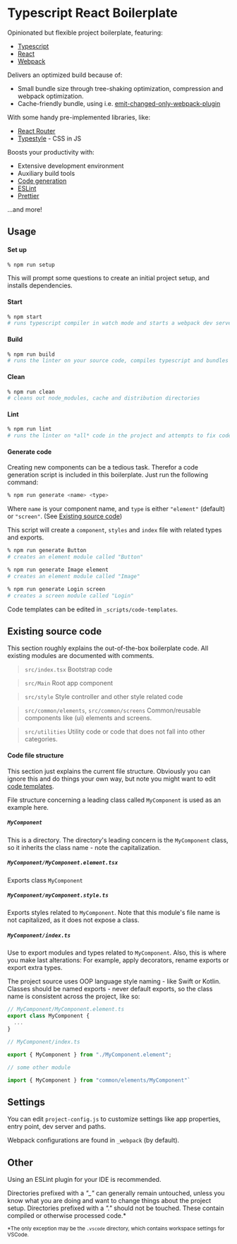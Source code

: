 # Typescript React Boilerplate

Opinionated but flexible project boilerplate, featuring:

- [Typescript](https://www.typescriptlang.org)
- [React](https://reactjs.org)
- [Webpack](https://webpack.js.org/)

Delivers an optimized build because of:
- Small bundle size through tree-shaking optimization, compression and webpack optimization.
- Cache-friendly bundle, using i.e. [emit-changed-only-webpack-plugin](https://www.npmjs.com/package/emit-changed-only-webpack-plugin)

With some handy pre-implemented libraries, like:
- [React Router](https://reacttraining.com/react-router/web/guides/quick-start)
- [Typestyle](https://typestyle.github.io/) - CSS in JS

Boosts your productivity with:
- Extensive development environment
- Auxiliary build tools
- [Code generation](#generate-code)
- [ESLint](https://eslint.org/)
- [Prettier](https://prettier.io/)

...and more!

## Usage

#### Set up

```bash
% npm run setup
```

This will prompt some questions to create an initial project setup, and installs dependencies.

#### Start

```bash
% npm start
# runs typescript compiler in watch mode and starts a webpack dev server
```

#### Build

```bash
% npm run build
# runs the linter on your source code, compiles typescript and bundles your build using webpack
```

#### Clean

```bash
% npm run clean
# cleans out node_modules, cache and distribution directories
```

#### Lint

```bash
% npm run lint
# runs the linter on *all* code in the project and attempts to fix code style where possible
```

#### Generate code

Creating new components can be a tedious task. Therefor a code generation script is included in this boilerplate. Just run the following command:

```bash
% npm run generate <name> <type>
```

Where `name` is your component name, and `type` is either `"element"` (default) or `"screen"`. (See [Existing source code](#existing-source-code))

This script will create a `component`, `styles` and `index` file with related types and exports.

```bash
% npm run generate Button
# creates an element module called "Button"
```

```bash
% npm run generate Image element
# creates an element module called "Image"
```

```bash
% npm run generate Login screen
# creates a screen module called "Login"
```

Code templates can be edited in `_scripts/code-templates`.

## Existing source code

This section roughly explains the out-of-the-box boilerplate code. All existing modules are documented with comments.

> `src/index.tsx`
> Bootstrap code

> `src/Main`
> Root app component

> `src/style`
> Style controller and other style related code

> `src/common/elements`, `src/common/screens`
> Common/reusable components like (ui) elements and screens.

> `src/utilities`
> Utility code or code that does not fall into other categories.

#### Code file structure

This section just explains the current file structure. Obviously you can ignore this and do things your own way, but note you might want to edit [code templates](#generate-components).

File structure concerning a leading class called `MyComponent` is used as an example here.

##### `MyComponent`

This is a directory. The directory's leading concern is the `MyComponent` class, so it inherits the class name - note the capitalization.

##### `MyComponent/MyComponent.element.tsx`

Exports class `MyComponent`

##### `MyComponent/myComponent.style.ts`

Exports styles related to `MyComponent`. Note that this module's file name is not capitalized, as it does not expose a class.

##### `MyComponent/index.ts`

Use to export modules and types related to `MyComponent`. Also, this is where you make last alterations: For example, apply decorators, rename exports or export extra types.

The project source uses OOP language style naming - like Swift or Kotlin. Classes should be named exports - never default exports, so the class name is consistent across the project, like so:

```typescript
// MyComponent/MyComponent.element.ts
export class MyComponent {
  ...
}
```

```typescript
// MyComponent/index.ts

export { MyComponent } from "./MyComponent.element";
```

```typescript
// some other module

import { MyComponent } from "common/elements/MyComponent"`
```

## Settings

You can edit `project-config.js` to customize settings like app properties, entry point, dev server and paths.

Webpack configurations are found in `_webpack` (by default).

## Other

Using an ESLint plugin for your IDE is recommended.

Directories prefixed with a *"_"* can generally remain untouched, unless you know what you are doing and want to change things about the project setup. Directories prefixed with a *"."* should not be touched. These contain compiled or otherwise processed code.* 

<sub>*The only exception may be the `.vscode` directory, which contains workspace settings for VSCode.</sub>